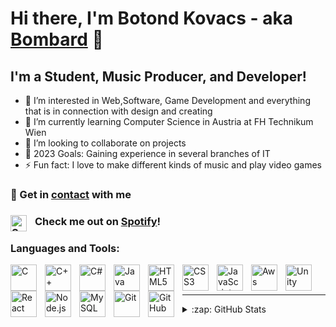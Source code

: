 # Hi there, I'm Botond Kovacs - aka [Bombard][youtube] 👋 


## I'm a Student, Music Producer, and Developer!

- 👀 I’m interested in Web,Software, Game Development and everything that is in connection with design and creating
- 🌱 I’m currently learning Computer Science in Austria at FH Technikum Wien
- 👯 I’m looking to collaborate on projects
- 🥅 2023 Goals: Gaining experience in several branches of IT 
- ⚡ Fun fact: I love to make different kinds of music and play video games

### :email: Get in [contact][email] with me

### <img align="left" alt="Spotify" width="26px" src="https://svgshare.com/i/i8p.svg" style="padding-right:10px;" /> Check me out on [Spotify][spotify]!

### Languages and Tools:
<img align="left" alt="C" width="42px" src="https://upload.wikimedia.org/wikipedia/commons/1/18/C_Programming_Language.svg" style="padding-right:10px;" />
<img align="left" alt="C++" width="42px" src="https://upload.wikimedia.org/wikipedia/commons/1/18/ISO_C%2B%2B_Logo.svg" style="padding-right:10px;" />
<img align="left" alt="C#" width="42px" src="https://cdn.worldvectorlogo.com/logos/c--4.svg" style="padding-right:10px;" />
<img align="left" alt="Java" width="42px" src="https://www.svgrepo.com/show/184143/java.svg" style="padding-right:10px;" />
<img align="left" alt="HTML5" width="42px" src="https://cdn.jsdelivr.net/gh/devicons/devicon/icons/html5/html5-original.svg" style="padding-right:10px;" />
<img align="left" alt="CSS3" width="42px" src="https://cdn.jsdelivr.net/gh/devicons/devicon/icons/css3/css3-original.svg" style="padding-right:10px;" />
<img align="left" alt="JavaScript" width="42px" src="https://cdn.jsdelivr.net/gh/devicons/devicon/icons/javascript/javascript-original.svg" style="padding-right:10px;" />
<img align="left" alt="Aws" width="42px" src="https://www.svgrepo.com/show/376356/aws.svg" style="padding-right:10px;" />
<img align="left" alt="Unity" width="42px" src="https://www.svgrepo.com/show/331626/unity.svg" style="padding-right:10px;" />

<img align="left" alt="React" width="42px" src="https://cdn.jsdelivr.net/gh/devicons/devicon/icons/react/react-original.svg" style="padding-right:10px;" />
<img align="left" alt="Node.js" width="42px" src="https://cdn.jsdelivr.net/gh/devicons/devicon/icons/nodejs/nodejs-original.svg" style="padding-right:10px;" />
<img align="left" alt="MySQL" width="42px" src="https://cdn.jsdelivr.net/gh/devicons/devicon/icons/mysql/mysql-original.svg" style="padding-right:10px;" />
<img align="left" alt="Git" width="42px" src="https://cdn.jsdelivr.net/gh/devicons/devicon/icons/git/git-original.svg" style="padding-right:10px;" />
<img align="left" alt="GitHub" width="42px" src="https://user-images.githubusercontent.com/3369400/139447912-e0f43f33-6d9f-45f8-be46-2df5bbc91289.png" style="padding-right:10px;" />


<br />
<br />

---

<details>
  
  <summary>:zap: GitHub Stats</summary>

  <img align="left" alt="Bombard's GitHub Stats" src="https://github-readme-stats.vercel.app/api?username=Bombardofficial&show_icons=true&hide_border=false&title_color=ff652f&icon_color=FFE400&bg_color=09131B&text_color=ffffff&border_color=0c1a25" />
  <img align="left" alt="Most used languages" src="https://github-readme-stats.vercel.app/api/top-langs/?username=Bombardofficial&show_icons=true&hide_border=false&title_color=ff652f&icon_color=FFE400&bg_color=09131B&text_color=ffffff&border_color=0c1a25" />

</details>


[email]: https://bombardthecreator@gmail.com
[youtube]: https://www.youtube.com/channel/UCMbOPifGjPo5H_F8FjA96PA
[instagram]: https://instagram.com/itsbombard
[linkedin]: https://www.linkedin.com/in/botond-kov%C3%A1cs-744120228
[spotify]: https://open.spotify.com/artist/2Gr2edwl3p6zJhbTmsQLAc
